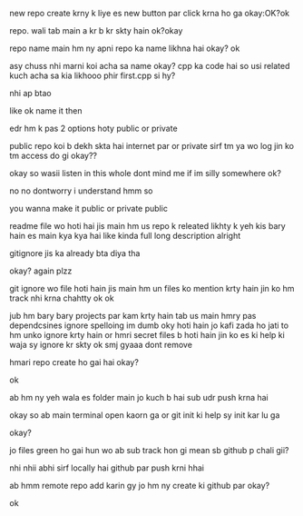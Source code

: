 
new repo create krny k liye es new button par click krna ho ga  okay:OK?ok

repo. wali tab main a kr b kr skty hain ok?okay

repo name main hm ny apni repo ka name likhna hai okay? ok

asy chuss nhi marni koi acha sa name okay? cpp ka code hai so usi related kuch acha sa 
kia likhooo phir first.cpp si hy?

nhi
ap btao 

like  ok name it then 

edr hm k pas 2 options hoty public or private 


public repo koi b dekh skta hai internet par or private sirf tm ya wo log jin ko tm access do gi okay??

okay so wasii listen in this whole dont mind me if im silly somewhere ok?


no no dontworry i understand hmm so 

you wanna make it public or private public 

readme file wo hoti hai jis main hm us repo k releated likhty k yeh kis bary hain es main kya kya hai like kinda full long description alright  


gitignore jis ka already bta diya tha 

okay? again plzz 

git ignore wo file hoti hain jis main hm un files ko mention krty hain jin ko hm track nhi krna chahtty ok ok 


jub hm bary bary projects par kam krty hain tab us main hmry pas dependcsines ignore spelloing im dumb oky hoti hain jo kafi zada ho jati to hm unko ignore krty hain or hmri secret files b hoti hain jin ko es ki help ki waja sy ignore kr skty ok smj gyaaa  dont remove

hmari repo create ho gai hai okay?

ok 

ab hm ny yeh wala es folder main jo kuch b hai sub udr push krna hai 


okay so ab main terminal open kaorn ga or git init ki help sy init kar lu ga 

okay?

jo files green ho gai hun wo ab sub track hon gi mean sb github p chali gii?


nhi nhii abhi sirf locally hai github par push krni hhai 

ab hmm remote repo add karin gy jo hm ny create ki github par okay?

ok 